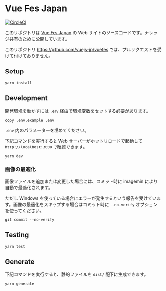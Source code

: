 # Vue Fes Japan

[![CircleCI](https://circleci.com/gh/kazupon/vuefes.svg?style=svg&circle-token=b8870106eee9ce82c717583cf27116263b7831f6)](https://circleci.com/gh/kazupon/vuefes)

このリポジトリは [Vue Fes Japan](https://vuefes.jp/) の Web サイトのソースコードです。ナレッジ共有のために公開しています。

このリポジトリ https://github.com/vuejs-jp/vuefes では、プルリクエストを受けて付けておりません。 

## Setup

```shell
yarn install
```

## Development

開発環境を動かすには `.env` 経由で環境変数をセットする必要があります。

```shell
copy .env.example .env
```

`.env` 内のパラメーターを埋めてください。

下記コマンドを実行すると Web サーバーがホットリロードで起動して `http://localhost:3000` で確認できます。

```shell
yarn dev
```

### 画像の最適化

画像ファイルを追加または変更した場合には、コミット時に imagemin により自動で最適化されます。

ただし Windows を使っている場合にエラーが発生するという報告を受けています。画像の最適化をスキップする場合はコミット時に `--no-verify` オプションを使ってください。

```shell
git commit --no-verify
``` 

## Testing

```shell
yarn test
```

## Generate

下記コマンドを実行すると、静的ファイルを `dist/` 配下に生成できます。

```shell
yarn generate
```
